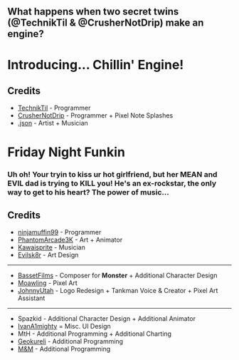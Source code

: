 ## What happens when two secret twins (@TechnikTil & @CrusherNotDrip) make an engine?
# Introducing... Chillin' Engine!

## Credits
- [TechnikTil](https://twitter.com/TechnikTil) - Programmer
- [CrusherNotDrip](https://twitter.com/CrusherNotDrip) - Programmer + Pixel Note Splashes
- [.json](https://twitter.com/gameboy1969) - Artist + Musician

# Friday Night Funkin

### Uh oh! Your tryin to kiss ur hot girlfriend, but her MEAN and EVIL dad is trying to KILL you! He's an ex-rockstar, the only way to get to his heart? The power of music...

## Credits

- [ninjamuffin99](https://twitter.com/ninja_muffin99) - Programmer
- [PhantomArcade3K](https://twitter.com/phantomarcade3k) - Art + Animator
- [Kawaisprite](https://twitter.com/kawaisprite) - Musician
- [Evilsk8r](https://twitter.com/evilsk8r) - Art Design

---

- [BassetFilms](https://twitter.com/bassetfilms) - Composer for **Monster** + Additional Character Design
- [Moawling](https://twitter.com/moawko) - Pixel Art
- [JohnnyUtah](https://twitter.com/johnnyutahng) - Logo Redesign + Tankman Voice & Creator + Pixel Art Assistant

---

- Spazkid - Additional Character Design + Additional Animator
- [IvanA1mighty](IvanAlmighty) = Misc. UI Design
- MtH - Additional Programming + Additional Charting
- [Geokureli](https://twitter.com/Geokureli) - Additional Programming
- [M&M](https://en.wikipedia.org/wiki/M%26M%27s) - Additional Programming
